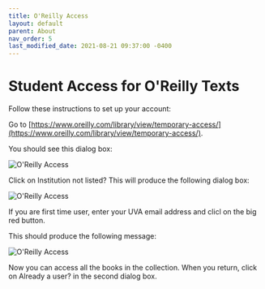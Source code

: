 ```yaml
---
title: O'Reilly Access
layout: default
parent: About
nav_order: 5
last_modified_date: 2021-08-21 09:37:00 -0400
---
```


# Student Access for O'Reilly Texts

Follow these instructions to set up your account:

Go to [https://www.oreilly.com/library/view/temporary-access/](https://www.oreilly.com/library/view/temporary-access/).

You should see this dialog box:

![O'Reilly Access](https://ontoligent.github.io/DS5100-2023-07-R/media/oreilly-01.png)

Click on Institution not listed? This will produce the following dialog box:

![O'Reilly Access](https://ontoligent.github.io/DS5100-2023-07-R/media/oreilly-02.png)

If you are first time user, enter your UVA email address and clicl on the big red button.

This should produce the following message:

![O'Reilly Access](https://ontoligent.github.io/DS5100-2023-07-R/media/oreilly-03.png)

Now you can access all the books in the collection. When you return, click on Already a user? in the second dialog box.